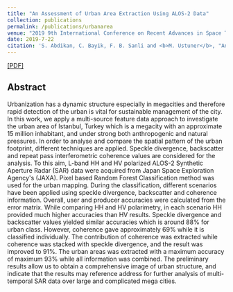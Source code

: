 ```yaml
---
title: "An Assessment of Urban Area Extraction Using ALOS-2 Data"
collection: publications
permalink: /publications/urbanarea
venue: "2019 9th International Conference on Recent Advances in Space Technologies (RAST)"
date: 2019-7-22
citation: 'S. Abdikan, C. Bayik, F. B. Sanli and <b>M. Ustuner</b>, "An Assessment of Urban Area Extraction Using ALOS-2 Data," 2019 9th International Conference on Recent Advances in Space Technologies (RAST), Istanbul, Turkey, 2019, pp. 403-406.'
---
```

[[PDF]](https://mustuner.github.io/files/urbanarea.pdf)


## Abstract
Urbanization has a dynamic structure especially in megacities and therefore rapid detection of the urban is vital for sustainable management of the city. In this work, we apply a multi-source feature data approach to investigate the urban area of Istanbul, Turkey which is a megacity with an approximate 15 million inhabitant, and under strong both anthropogenic and natural pressures. In order to analyse and compare the spatial pattern of the urban footprint, different techniques are applied. Speckle divergence, backscatter and repeat pass interferometric coherence values are considered for the analysis. To this aim, L-band HH and HV polarized ALOS-2 Synthetic Aperture Radar (SAR) data were acquired from Japan Space Exploration Agency's (JAXA). Pixel based Random Forest Classification method was used for the urban mapping. During the classification, different scenarios have been applied using speckle divergence, backscatter and coherence information. Overall, user and producer accuracies were calculated from the error matrix. While comparing HH and HV polarimetry, in each scenario HH provided much higher accuracies than HV results. Speckle divergence and backscatter values yielded similar accuracies which is around 88% for urban class. However, coherence gave approximately 69% while it is classified individually. The contribution of coherence was extracted while coherence was stacked with speckle divergence, and the result was improved to 91%. The urban areas was extracted with a maximum accuracy of maximum 93% while all information was combined. The preliminary results allow us to obtain a comprehensive image of urban structure, and indicate that the results may reference address for further analysis of multi-temporal SAR data over large and complicated mega cities.
